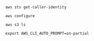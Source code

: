 ```
aws sts get-caller-identity
```
```
aws configure
```
```
aws s3 ls
```
```
export AWS_CLI_AUTO_PROMPT=on-partial
```
